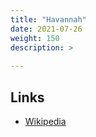 ```yaml
---
title: "Havannah"
date: 2021-07-26
weight: 150
description: >
  
---
```

## Links
- [Wikipedia](https://en.wikipedia.org/wiki/Havannah)

